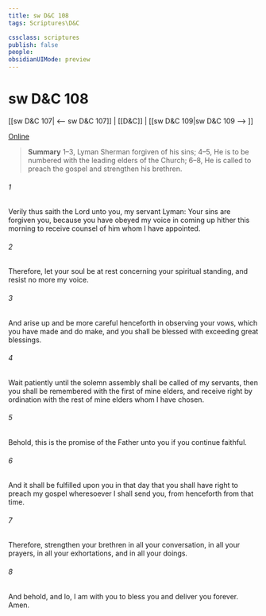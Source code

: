 ```yaml
---
title: sw D&C 108
tags: Scriptures\D&C

cssclass: scriptures
publish: false
people:
obsidianUIMode: preview
---
```


# sw D&C 108
[[sw D&C 107| <-- sw D&C 107]] | [[D&C]] | [[sw D&C 109|sw D&C 109 --> ]]

[Online](https://churchofjesuschrist.org/study/scriptures/dc-testament/dc/108?lang=eng)

> __Summary__
1–3, Lyman Sherman forgiven of his sins; 4–5, He is to be numbered with the leading elders of the Church; 6–8, He is called to preach the gospel and strengthen his brethren.

###### 1 
Verily thus saith the Lord unto you, my servant Lyman: Your sins are forgiven you, because you have obeyed my voice in coming up hither this morning to receive counsel of him whom I have appointed.

###### 2 
Therefore, let your soul be at rest concerning your spiritual standing, and resist no more my voice.

###### 3 
And arise up and be more careful henceforth in observing your vows, which you have made and do make, and you shall be blessed with exceeding great blessings.

###### 4 
Wait patiently until the solemn assembly shall be called of my servants, then you shall be remembered with the first of mine elders, and receive right by ordination with the rest of mine elders whom I have chosen.

###### 5 
Behold, this is the promise of the Father unto you if you continue faithful.

###### 6 
And it shall be fulfilled upon you in that day that you shall have right to preach my gospel wheresoever I shall send you, from henceforth from that time.

###### 7 
Therefore, strengthen your brethren in all your conversation, in all your prayers, in all your exhortations, and in all your doings.

###### 8 
And behold, and lo, I am with you to bless you and deliver you forever. Amen.

